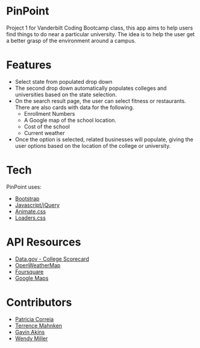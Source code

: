 # PinPoint
Project 1 for Vanderbilt Coding Bootcamp class, this app aims to help users find things to do near a particular university. The idea is to help the user get a better grasp of the environment around a campus.

# Features

  * Select state from populated drop down
  * The second drop down automatically populates colleges and universities based on the state selection.
  * On the search result page, the user can select fitness or restaurants. There are also cards with data for the following. 
     * Enrollment Numbers
     * A Google map of the school location.
     * Cost of the school
     * Current weather
  * Once the option is selected, related businesses will populate, giving the user options based on the location of the college or university.


# Tech
PinPoint uses:

* [Bootstrap]
* [Javascript/jQuery]
* [Animate.css]
* [Loaders.css]

# API Resources
  
  * [Data.gov - College Scorecard]
  * [OpenWeatherMap]
  * [Foursquare]
  * [Google Maps]

# Contributors

 * [Patricia Correia]
 * [Terrence Mahnken]
 * [Gavin Akins]
 * [Wendy Miller]


  [Bootstrap]: <https://getbootstrap.com/>
  [Javascript/jQuery]: <https://jquery.com/>
  [Animate.css]: <https://daneden.github.io/animate.css/>
  [Loaders.css]: <https://connoratherton.com/loaders>
  [Data.gov - College Scorecard]: <https://collegescorecard.ed.gov/data/documentation/>
  [OpenWeatherMap]: <https://openweathermap.org/api>
  [Foursquare]: <https://developer.foursquare.com/>
  [Google Maps]: <https://developers.google.com/maps/documentation/javascript/tutorial>
  [Patricia Correia]: <https://github.com/heyimhibi>
  [Terrence Mahnken]: <https://github.com/TerrenceMM2>
  [Gavin Akins]: <https://github.com/GBAkins>
  [Wendy Miller]: <https://github.com/wendmiller>
  
  
